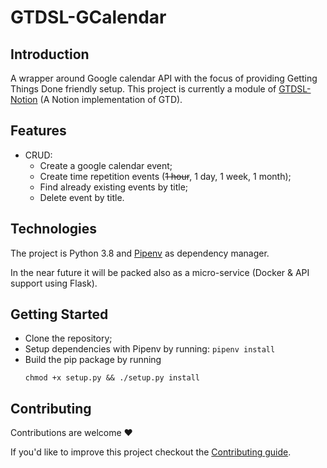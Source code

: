 # GTDSL-GCalendar

## Introduction

A wrapper around Google calendar API with the focus of providing Getting Things Done friendly setup.
This project is currently a module of [GTDSL-Notion](https://github.com/Yeboster/GTDSL-Notion) (A Notion implementation of GTD).

## Features
- CRUD:
  - Create a google calendar event;
  - Create time repetition events (~~1 hour~~, 1 day, 1 week, 1 month);
  - Find already existing events by title;
  - Delete event by title.

## Technologies
The project is Python 3.8 and [Pipenv](https://pipenv.pypa.io/en/latest/) as dependency manager.

In the near future it will be packed also as a micro-service (Docker & API support using Flask).

## Getting Started
- Clone the repository;
- Setup dependencies with Pipenv by running: `pipenv install`
- Build the pip package by running 
  ```shell
  chmod +x setup.py && ./setup.py install
  ```

## Contributing

Contributions are welcome ❤️

If you'd like to improve this project checkout the [Contributing guide](CONTRIBUTING.md).